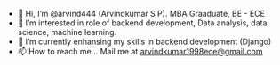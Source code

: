 - 👋 Hi, I’m @arvind444 (Arvindkumar S P). MBA Graaduate, BE - ECE
- 👀 I’m interested in role of backend development, Data analysis, data science, machine learning.
- 🌱 I’m currently enhansing my skills in backend development (Django)
- 📫 How to reach me... Mail me at arvindkumar1998ece@gmail.com

<!---
arvind444/arvind444 is a ✨ special ✨ repository because its `README.md` (this file) appears on your GitHub profile.
You can click the Preview link to take a look at your changes.
--->
